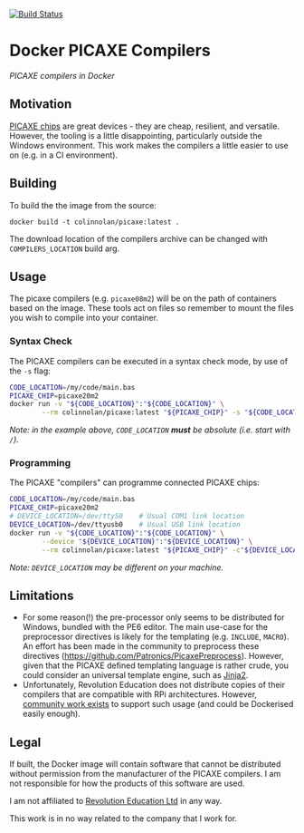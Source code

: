 [![Build Status](https://travis-ci.com/colin-nolan/docker-picaxe.svg?branch=main)](https://travis-ci.com/colin-nolan/docker-picaxe)

# Docker PICAXE Compilers
_PICAXE compilers in Docker_


## Motivation
[PICAXE chips](https://picaxe.com/hardware/picaxe-chips) are great devices - they are cheap, resilient, and versatile.
However, the tooling is a little disappointing, particularly outside the Windows environment. This work makes the 
compilers a little easier to use on (e.g. in a CI environment).


## Building
To build the the image from the source:
```
docker build -t colinnolan/picaxe:latest .
```

The download location of the compilers archive can be changed with `COMPILERS_LOCATION` build arg.


## Usage
The picaxe compilers (e.g. `picaxe08m2`) will be on the path of containers based on the image. These tools act 
on files so remember to mount the files you wish to compile into your container.

### Syntax Check
The PICAXE compilers can be executed in a syntax check mode, by use of the `-s` flag:
```bash
CODE_LOCATION=/my/code/main.bas
PICAXE_CHIP=picaxe20m2
docker run -v "${CODE_LOCATION}":"${CODE_LOCATION}" \
        --rm colinnolan/picaxe:latest "${PICAXE_CHIP}" -s "${CODE_LOCATION}"
```
_Note: in the example above, `CODE_LOCATION` **must** be absolute (i.e. start with `/`)._

### Programming
The PICAXE "compilers" can programme connected PICAXE chips:
```bash
CODE_LOCATION=/my/code/main.bas
PICAXE_CHIP=picaxe20m2
# DEVICE_LOCATION=/dev/ttyS0    # Usual COM1 link location
DEVICE_LOCATION=/dev/ttyusb0    # Usual USB link location
docker run -v "${CODE_LOCATION}":"${CODE_LOCATION}" \
        --device "${DEVICE_LOCATION}":"${DEVICE_LOCATION}" \
        --rm colinnolan/picaxe:latest "${PICAXE_CHIP}" -c"${DEVICE_LOCATION}" "${CODE_LOCATION}"
```
_Note: `DEVICE_LOCATION` may be different on your machine._


## Limitations
- For some reason(!) the pre-processor only seems to be distributed for Windows, bundled with the PE6 editor. The main 
  use-case for the preprocessor directives is likely for the templating (e.g. `INCLUDE`, `MACRO`). An effort has been 
  made in the community to preprocess these directives (https://github.com/Patronics/PicaxePreprocess). However, given
  that the PICAXE defined templating language is rather crude, you could consider an universal template engine,
  such as [Jinja2](https://jinja.palletsprojects.com).
- Unfortunately, Revolution Education does not distribute copies of their compilers that are compatible with RPi 
  architectures. However, [community work exists](https://picaxeforum.co.uk/threads/arm-binaries-for-command-line-compilers.22547/#post-247390) 
  to support such usage (and could be Dockerised easily enough).


## Legal
If built, the Docker image will contain software that cannot be distributed without permission from the manufacturer of the
PICAXE compilers. I am not responsible for how the products of this software are used.

I am not affiliated to [Revolution Education Ltd](https://rev-ed.co.uk/) in any way.

This work is in no way related to the company that I work for.
